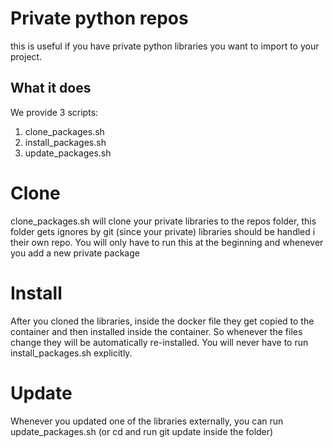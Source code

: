 # Private python repos
this is useful if you have private python libraries you want to import to your project. 

## What it does
We provide 3 scripts:

1. clone_packages.sh
2. install_packages.sh 
3. update_packages.sh

# Clone
clone_packages.sh will clone your private libraries to the repos folder, this folder gets ignores by git (since your private) libraries
should be handled i their own repo. You will only have to run this at the beginning and whenever you add a new private package

# Install 
After you cloned the libraries, inside the docker file they get copied to the container and then installed inside the 
container. So whenever the files change they will be automatically re-installed. You will never have to run install_packages.sh 
explicitly.

# Update
Whenever you updated one of the libraries externally, you can run update_packages.sh (or cd and run git update inside the folder)